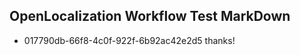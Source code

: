 ## OpenLocalization Workflow Test MarkDown
* 017790db-66f8-4c0f-922f-6b92ac42e2d5 thanks!

<!--HONumber=Jul16_HO4-->


